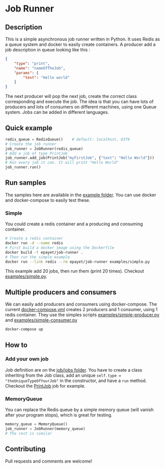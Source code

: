# Job Runner

## Description

This is a simple asynchronous job runner written in Python. It uses Redis as a queue system and docker to easily create containers. A producer add a job description in queue looking like this : 

```json
{
    "type": "print",
    "name": "nameOfTheJob",
    "params": {
        "text": "Hello world"
    }
}
```

The next producer will pop the next job, create the correct class corresponding and execute the job. The idea is that you can have lots of producers and lots of consumers on different machines, using one Queue system. Jobs can be added in different languages.

## Quick example

```python
redis_queue = RedisQueue()    # default: localhost, 6379   
# Create the job runner
job_runner = JobRunner(redis_queue)  
# Add a job of type PrintJob
job_runner.add_job(PrintJob("myFirstJob", {"text": "Hello World"}))
# Run every job it can. It will print "Hello World"
job_runner.run()                                                        
```

## Run samples

The samples here are available in the [example folder](examples). You can use docker and docker-compose to easily test these.

### Simple

You could create a redis container and a producing and consuming container.

```bash
# Create a redis container
docker run -d --name redis
# First build a docker image using the Dockerfile
docker build -t epayet/job-runner .
# Then run the simple example
docker run --link redis --rm epayet/job-runner examples/simple.py
```

This example add 20 jobs, then run them (print 20 times). Checkout [examples/simple.py](examples/simple.py).

## Multiple producers and consumers

We can easily add producers and consumers using docker-compose. The current [docker-compose.yml](docker-compose.yml) creates 2 producers and 1 consumer, using 1 redis container. They use the simples scripts [examples/simple-producer.py](examples/simple-producer.py) and [examples/simple-consumer.py](examples/simple-consumer.py)

```bash
docker-compose up
```

## How to

### Add your own job

Job definition are on the [job/jobs folder](job/jobs). You have to create a class inheriting from the Job class, add an unique `self.type = "theUniqueTypeOfYourJob"` in the constructor, and have a `run` method. Checkout the [PrintJob](job/jobs/PrintJob.py) job for example.

### MemoryQueue

You can replace the Redis queue by a simple memory queue (will vanish after your program stops), which is great for testing.

```python
memory_queue = MemoryQueue()
job_runner = JobRunner(memory_queue)
# The rest is similar
```

## Contributing

Pull requests and comments are welcome!
